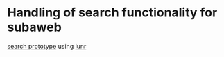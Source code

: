 # Handling of search functionality for subaweb

[search prototype](http://localhost:8000/search) using [lunr](https://lunrjs.com)
